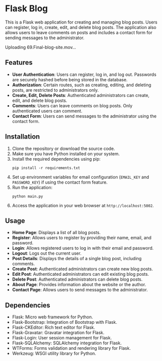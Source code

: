 # Flask Blog

This is a Flask web application for creating and managing blog posts. Users can register, log in, create, edit, and delete blog posts. The application also allows users to leave comments on posts and includes a contact form for sending messages to the administrator.


Uploading 69.Final-blog-site.mov…


## Features

- **User Authentication**: Users can register, log in, and log out. Passwords are securely hashed before being stored in the database.
- **Authorization**: Certain routes, such as creating, editing, and deleting posts, are restricted to administrators only.
- **Create, Edit, Delete Posts**: Authenticated administrators can create, edit, and delete blog posts.
- **Comments**: Users can leave comments on blog posts. Only authenticated users can comment.
- **Contact Form**: Users can send messages to the administrator using the contact form.

## Installation

1. Clone the repository or download the source code.
2. Make sure you have Python installed on your system.
3. Install the required dependencies using pip:
   ```
   pip install -r requirements.txt
   ```
4. Set up environment variables for email configuration (`EMAIL_KEY` and `PASSWORD_KEY`) if using the contact form feature.
5. Run the application:
   ```
   python main.py
   ```
6. Access the application in your web browser at `http://localhost:5002`.

## Usage

- **Home Page**: Displays a list of all blog posts.
- **Register**: Allows users to register by providing their name, email, and password.
- **Login**: Allows registered users to log in with their email and password.
- **Logout**: Logs out the current user.
- **Post Details**: Displays the details of a single blog post, including comments.
- **Create Post**: Authenticated administrators can create new blog posts.
- **Edit Post**: Authenticated administrators can edit existing blog posts.
- **Delete Post**: Authenticated administrators can delete blog posts.
- **About Page**: Provides information about the website or the author.
- **Contact Page**: Allows users to send messages to the administrator.

## Dependencies

- Flask: Micro web framework for Python.
- Flask-Bootstrap: Integration of Bootstrap with Flask.
- Flask-CKEditor: Rich text editor for Flask.
- Flask-Gravatar: Gravatar integration for Flask.
- Flask-Login: User session management for Flask.
- Flask-SQLAlchemy: SQLAlchemy integration for Flask.
- WTForms: Forms validation and rendering library for Flask.
- Werkzeug: WSGI utility library for Python.


